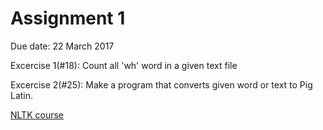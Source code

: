# Assignment 1

Due date: 22 March 2017


Excercise 1(#18): Count all 'wh' word in a given text file

Excercise 2(#25): Make a program that converts given word or text to Pig Latin.


[NLTK course](http://www.nltk.org/book/ch03.html)
